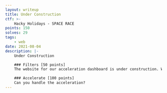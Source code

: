 ```yaml
---
layout: writeup
title: Under Construction
ctf: >-
    Hacky Holidays - SPACE RACE
points: 150
solves: 29
tags: 
    - web
date: 2021-08-04
description: |-
    Under Construction

    ### Filters [50 points]
    The website for our acceleration dashboard is under construction. We've got some primitive functionality ready.

    ### Accelerate [100 points]
    Can you handle the acceleration?
---
```

